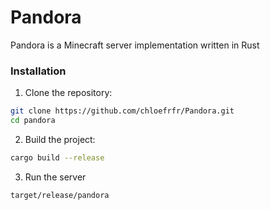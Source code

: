 # Pandora

Pandora is a Minecraft server implementation written in Rust

### Installation

1. Clone the repository:

```bash
git clone https://github.com/chloefrfr/Pandora.git
cd pandora
```

2. Build the project:

```bash
cargo build --release
```

3. Run the server

```bash
target/release/pandora
```
